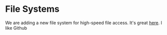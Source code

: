 # File Systems

We are adding a new file system for high-speed file access. It's great [here](mir.wustl.edu). I like Github

